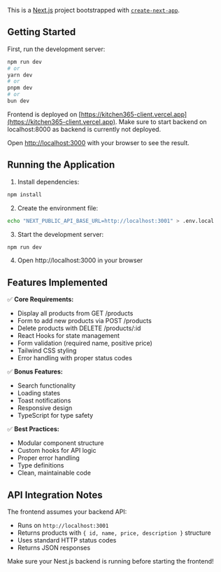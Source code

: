 This is a [Next.js](https://nextjs.org) project bootstrapped with [`create-next-app`](https://nextjs.org/docs/app/api-reference/cli/create-next-app).

## Getting Started

First, run the development server:

```bash
npm run dev
# or
yarn dev
# or
pnpm dev
# or
bun dev
```

Frontend is deployed on [https://kitchen365-client.vercel.app](https://kitchen365-client.vercel.app).
Make sure to start backend on localhost:8000 as backend is currently not deployed.

Open [http://localhost:3000](http://localhost:3000) with your browser to see the result.

## Running the Application

1. Install dependencies:

```bash
npm install
```

2. Create the environment file:

```bash
echo "NEXT_PUBLIC_API_BASE_URL=http://localhost:3001" > .env.local
```

3. Start the development server:

```bash
npm run dev
```

4. Open http://localhost:3000 in your browser

## Features Implemented

✅ **Core Requirements:**

- Display all products from GET /products
- Form to add new products via POST /products
- Delete products with DELETE /products/:id
- React Hooks for state management
- Form validation (required name, positive price)
- Tailwind CSS styling
- Error handling with proper status codes

✅ **Bonus Features:**

- Search functionality
- Loading states
- Toast notifications
- Responsive design
- TypeScript for type safety

✅ **Best Practices:**

- Modular component structure
- Custom hooks for API logic
- Proper error handling
- Type definitions
- Clean, maintainable code

## API Integration Notes

The frontend assumes your backend API:

- Runs on `http://localhost:3001`
- Returns products with `{ id, name, price, description }` structure
- Uses standard HTTP status codes
- Returns JSON responses

Make sure your Nest.js backend is running before starting the frontend!

